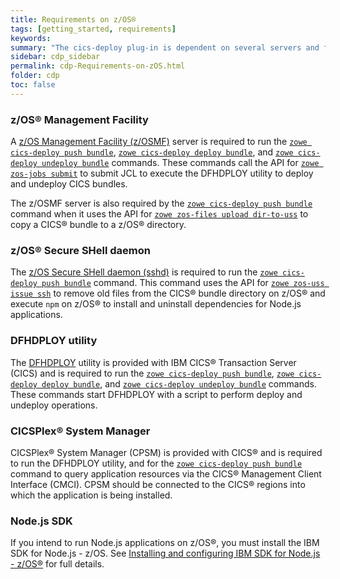 ```yaml
---
title: Requirements on z/OS®
tags: [getting_started, requirements]
keywords:
summary: "The cics-deploy plug-in is dependent on several servers and facilities that need to be set up on z/OS®."
sidebar: cdp_sidebar
permalink: cdp-Requirements-on-zOS.html
folder: cdp
toc: false
---
```


### z/OS® Management Facility

A [z/OS Management Facility (z/OSMF)](https://www.ibm.com/support/knowledgecenter/en/SSLTBW_2.3.0/com.ibm.zos.v2r3.izua300/IZUHPINFO_PartConfiguring.htm) server is required to run the [`zowe cics-deploy push bundle`](cdp-CLIReadMe#push--p), [`zowe cics-deploy deploy bundle`](cdp-CLIReadMe#deploy--d--dep), and [`zowe cics-deploy undeploy bundle`](cdp-CLIReadMe#undeploy--u--udep) commands. These commands call the API for [`zowe zos-jobs submit`](https://github.com/zowe/zowe-cli/blob/master/docs/CLIReadme.md#module-submit) to submit JCL to execute the DFHDPLOY utility to deploy and undeploy CICS bundles.

The z/OSMF server is also required by the [`zowe cics-deploy push bundle`](cdp-CLIReadMe#push--p) command when it uses the API for [`zowe zos-files upload dir-to-uss`](https://github.com/zowe/zowe-cli/blob/master/docs/CLIReadme.md#command-dir-to-uss) to copy a CICS® bundle to a z/OS® directory.

### z/OS® Secure SHell daemon

The [z/OS Secure SHell daemon (sshd)](https://www.ibm.com/support/knowledgecenter/en/SSLTBW_2.3.0/com.ibm.zos.v2r3.foto100/sshset.htm) is required to run the [`zowe cics-deploy push bundle`](cdp-CLIReadMe#push--p) command. This command uses the API for [`zowe zos-uss issue ssh`](https://github.com/zowe/zowe-cli/blob/master/docs/CLIReadme.md#command-ssh) to remove old files from the CICS® bundle directory on z/OS® and execute `npm` on z/OS® to install and uninstall dependencies for Node.js applications.

### DFHDPLOY utility

The [DFHDPLOY](https://www.ibm.com/support/knowledgecenter/SSGMCP_5.5.0/applications/deploying/dfhdploy_overview.html) utility is provided with IBM CICS® Transaction Server (CICS) and is required to run the [`zowe cics-deploy push bundle`](cdp-CLIReadMe#push--p), [`zowe cics-deploy deploy bundle`](cdp-CLIReadMe#deploy--d--dep), and [`zowe cics-deploy undeploy bundle`](cdp-CLIReadMe#undeploy--u--udep) commands. These commands start DFHDPLOY with a script to perform deploy and undeploy operations.

### CICSPlex® System Manager

CICSPlex® System Manager \(CPSM\) is provided with CICS® and is required to run the DFHDPLOY utility, and for the [`zowe cics-deploy push bundle`](cdp-CLIReadMe#push--p) command to query application resources via the CICS® Management Client Interface (CMCI). CPSM should be connected to the CICS® regions into which the application is being installed.

### Node.js SDK

If you intend to run Node.js applications on z/OS®, you must install the IBM SDK for Node.js - z/OS. See [Installing and configuring IBM SDK for Node.js - z/OS®](https://www.ibm.com/support/knowledgecenter/en/SSTRRS_8.0.0/com.ibm.nodejs.zos.v8.doc/install.htm) for full details.